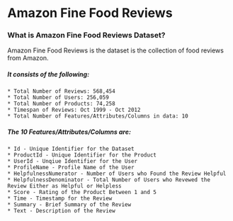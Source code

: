 # Amazon Fine Food Reviews

### What is Amazon Fine Food Reviews Dataset?

Amazon Fine Food Reviews is the dataset is the collection of food reviews from Amazon.

##### It consists of the following:

    * Total Number of Reviews: 568,454
    * Total Number of Users: 256,059
    * Total Number of Products: 74,258
    * Timespan of Reviews: Oct 1999 - Oct 2012
    * Total Number of Features/Attributes/Columns in data: 10

##### The 10 Features/Attributes/Columns are:

    * Id - Unique Identifier for the Dataset
    * ProductId - Unique Identifier for the Product
    * UserId - Unqiue Identifier for the User
    * ProfileName - Profile Name of the User
    * HelpfulnessNumerator - Number of Users who Found the Review Helpful
    * HelpfulnessDenominator - Total Number of Users who Revewed the Review Either as Helpful or Helpless
    * Score - Rating of the Product Between 1 and 5
    * Time - Timestamp for the Review
    * Summary - Brief Summary of the Review
    * Text - Description of the Review
